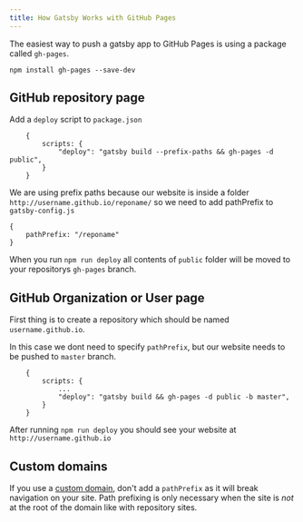 ```yaml
---
title: How Gatsby Works with GitHub Pages
---
```


The easiest way to push a gatsby app to GitHub Pages is using a package called `gh-pages`.

`npm install gh-pages --save-dev`

## GitHub repository page

Add a `deploy` script to `package.json`

        {
            scripts: {
                "deploy": "gatsby build --prefix-paths && gh-pages -d public",
            }
        }
    

We are using prefix paths because our website is inside a folder `http://username.github.io/reponame/` so we need to add pathPrefix to `gatsby-config.js`

    {
        pathPrefix: "/reponame"
    }
    

When you run `npm run deploy` all contents of `public` folder will be moved to your repositorys `gh-pages` branch.

## GitHub Organization or User page

First thing is to create a repository which should be named `username.github.io`.

In this case we dont need to specify `pathPrefix`, but our website needs to be pushed to `master` branch.

        {
            scripts: {
                ...
                "deploy": "gatsby build && gh-pages -d public -b master",
            }
        }
    

After running `npm run deploy` you should see your website at `http://username.github.io`

## Custom domains

If you use a [custom domain](https://help.github.com/articles/using-a-custom-domain-with-github-pages/), don't add a `pathPrefix` as it will break navigation on your site. Path prefixing is only necessary when the site is *not* at the root of the domain like with repository sites.